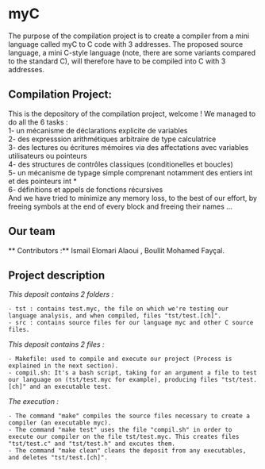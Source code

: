 # myC
The purpose of the compilation project is to create a compiler from a mini language called myC to C code with 3 addresses. The proposed source language, a mini C-style language (note, there are some variants compared to the standard C), will therefore have to be compiled into C with 3 addresses. 

## Compilation Project:
This is the depository of the compilation project, welcome !
We managed to do all the 6 tasks :  
    1- un mécanisme de déclarations explicite de variables  
    2- des expresssion arithmétiques arbitraire de type calculatrice  
    3- des lectures ou écritures mémoires via des affectations avec variables utilisateurs ou pointeurs  
    4- des structures de contrôles classiques (conditionelles et boucles)  
    5- un mécanisme de typage simple comprenant notamment des entiers int et des pointeurs int *  
    6- définitions et appels de fonctions récursives  
And we have tried to minimize any memory loss, to the best of our effort, by freeing symbols at the end of every block and freeing their names ...

## Our team 
** Contributors :** Ismail Elomari Alaoui , Boullit Mohamed Fayçal.

## Project description
*This deposit contains 2 folders :*

    - tst : contains test.myc, the file on which we're testing our language analysis, and when compiled, files "tst/test.[ch]".  
    - src : contains source files for our language myc and other C source files.  

*This deposit contains 2 files :*

    - Makefile: used to compile and execute our project (Process is explained in the next section).  
    - compil.sh: It's a bash script, taking for an argument a file to test our language on (tst/test.myc for example), producing files "tst/test.[ch]" and an executable test.  

*The execution :*

    - The command "make" compiles the source files necessary to create a compiler (an executable myc).  
    - The command "make test" uses the file "compil.sh" in order to execute our compiler on the file tst/test.myc. This creates files "tst/test.c" and "tst/test.h" and excutes them.  
    - The command "make clean" cleans the deposit from any executables, and deletes "tst/test.[ch]".
